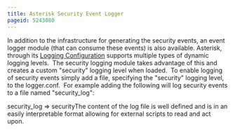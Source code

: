 ```yaml
---
title: Asterisk Security Event Logger
pageid: 5243080
---
```


In addition to the infrastructure for generating the security events, an event logger module (that can consume these events) is also available. Asterisk, through its [Logging Configuration](https://wiki.asterisk.org/wiki/display/AST/Logging+Configuration) supports multiple types of dynamic logging levels.  The security logging module takes advantage of this and creates a custom "security" logging level when loaded.  To enable logging of security events simply add a file, specifying the "security" logging level, to the logger.conf.  For example adding the following will log security events to a file named "security\_log":

security\_log => securityThe content of the log file is well defined and is in an easily interpretable format allowing for external scripts to read and act upon.

